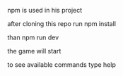 npm is used in his project 

after cloning this repo run npm install 

than npm run dev 

the game will start 

to see available commands type help 